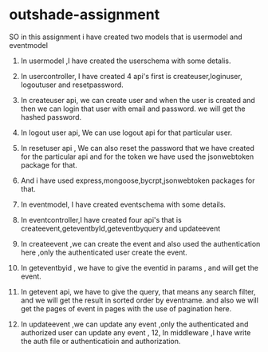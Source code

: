 # outshade-assignment

SO in this assignment i have created two models that is usermodel and eventmodel 
1. In usermodel ,I have created the userschema with some detalis.
2. In usercontroller, I have created 4 api's first is createuser,loginuser, logoutuser and resetpassword.
3. In createuser api, we can create user and when the user is created and then we can login that user with email and password. we will get the hashed password.
3. In logout user api, We can use logout api for that particular user.
4. In resetuser api , We can also reset the password that we have created for the particular api and for the token we have used the jsonwebtoken package for that. 
5. And i have used express,mongoose,bycrpt,jsonwebtoken packages for that.

6. In eventmodel, I have created eventschema with some details.
7. In eventcontroller,I have created four api's that is createevent,geteventbyId,geteventbyquery and updateevent
8. In createevent ,we can create the event and also used the authentication here ,only the authenticated user create the event.
9. In geteventbyid , we have to give the eventid in params , and will get the event.
10. In getevent api, we have to give the query, that means any search filter, and we will get the result in sorted order by eventname. and also we will get the pages of event in pages with the use of pagination here.
11. In updateevent ,we can update any event ,only the authenticated and authorized user can update any event ,
12, In middleware ,I have write the auth file or authenticatioin and authorization.